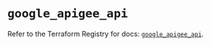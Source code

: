 # `google_apigee_api`

Refer to the Terraform Registry for docs: [`google_apigee_api`](https://registry.terraform.io/providers/hashicorp/google/6.32.0/docs/resources/apigee_api).
